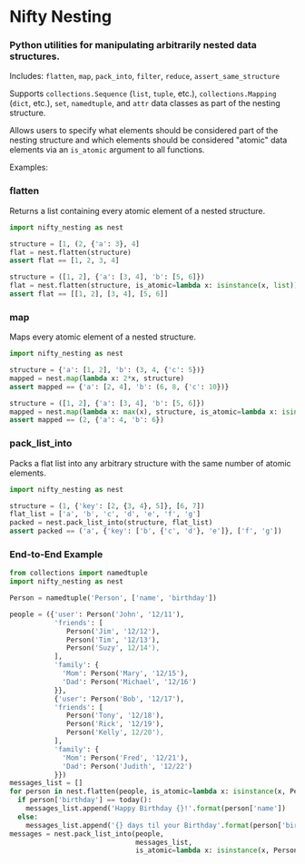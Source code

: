 # Nifty Nesting

### Python utilities for manipulating arbitrarily nested data structures.

Includes: `flatten`, `map`, `pack_into`, `filter`, `reduce`, `assert_same_structure`

Supports `collections.Sequence` (`list`, `tuple`, etc.), `collections.Mapping` (`dict`, etc.), `set`, `namedtuple`, and `attr` data classes as part of the nesting structure.

Allows users to specify what elements should be considered part of the nesting structure and which elements should be considered "atomic" data elements via an `is_atomic` argument to all functions.

Examples:

### flatten

Returns a list containing every atomic element of a nested structure.

```python
import nifty_nesting as nest

structure = [1, (2, {'a': 3}, 4]
flat = nest.flatten(structure)
assert flat == [1, 2, 3, 4]

structure = ([1, 2], {'a': [3, 4], 'b': [5, 6]})
flat = nest.flatten(structure, is_atomic=lambda x: isinstance(x, list))
assert flat == [[1, 2], [3, 4], [5, 6]] 
```

### map

Maps every atomic element of a nested structure.

```python
import nifty_nesting as nest

structure = {'a': [1, 2], 'b': (3, 4, {'c': 5})}
mapped = nest.map(lambda x: 2*x, structure)
assert mapped == {'a': [2, 4], 'b': (6, 8, {'c': 10})}

structure = ([1, 2], {'a': [3, 4], 'b': [5, 6]})
mapped = nest.map(lambda x: max(x), structure, is_atomic=lambda x: isinstance(x, list))
assert mapped == (2, {'a': 4, 'b': 6})
```

### pack_list_into

Packs a flat list into any arbitrary structure with the same number of atomic elements.

```python
import nifty_nesting as nest

structure = (1, {'key': [2, {3, 4}, 5]}, [6, 7])
flat_list = ['a', 'b', 'c', 'd', 'e', 'f', 'g']
packed = nest.pack_list_into(structure, flat_list)
assert packed == ('a', {'key': ['b', {'c', 'd'}, 'e']}, ['f', 'g'])
```

### End-to-End Example
```python
from collections import namedtuple
import nifty_nesting as nest

Person = namedtuple('Person', ['name', 'birthday'])

people = ({'user': Person('John', '12/11'),
           'friends': [
              Person('Jim', '12/12'),
              Person('Tim', '12/13'),
              Person('Suzy', 12/14'),
           ],
           'family': {
             'Mom': Person('Mary', '12/15'),
             'Dad': Person('Michael', '12/16')
           }},
           {'user': Person('Bob', '12/17'),
           'friends': [
              Person('Tony', '12/18'),
              Person('Rick', '12/19'),
              Person('Kelly', 12/20'),
           ],
           'family': {
             'Mom': Person('Fred', '12/21'),
             'Dad': Person('Judith', '12/22')
           }})
messages_list = []
for person in nest.flatten(people, is_atomic=lambda x: isinstance(x, Person)):
  if person['birthday'] == today():
    messages_list.append('Happy Birthday {}!'.format(person['name'])
  else:
    messages_list.append('{} days til your Birthday'.format(person['birthday' - today()))
messages = nest.pack_list_into(people, 
                               messages_list, 
                               is_atomic=lambda x: isinstance(x, Person))
```
                            


           
           
